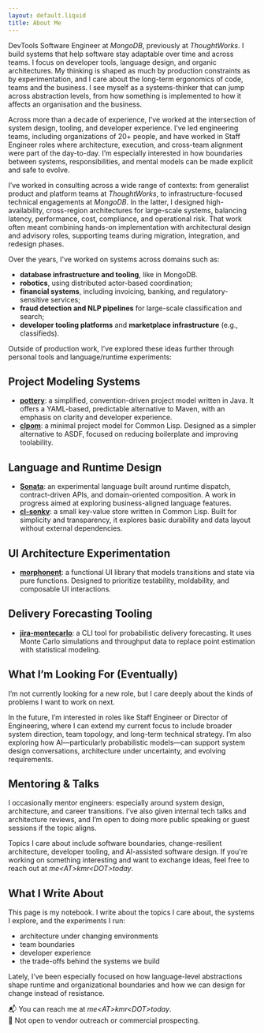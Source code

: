```yaml
---
layout: default.liquid
title: About Me
---
```


DevTools Software Engineer at _MongoDB_, previously at _ThoughtWorks_. I build systems that help software stay adaptable over time and across teams. I focus on developer tools, language design, and organic architectures. My thinking is shaped as much by production constraints as by experimentation, and I care about the long-term ergonomics of code, teams and the business. I see myself as a systems-thinker that can jump across abstraction levels, from how something is implemented to how it affects an organisation and the business.

Across more than a decade of experience, I’ve worked at the intersection of system design, tooling, and developer experience. I’ve led engineering teams, including organizations of 20+ people, and have worked in Staff Engineer roles where architecture, execution, and cross-team alignment were part of the day-to-day. I’m especially interested in how boundaries between systems, responsibilities, and mental models can be made explicit and safe to evolve.

I’ve worked in consulting across a wide range of contexts: from generalist product and platform teams at _ThoughtWorks_, to infrastructure-focused technical engagements at _MongoDB_. In the latter, I designed high-availability, cross-region architectures for large-scale systems, balancing latency, performance, cost, compliance, and operational risk. That work often meant combining hands-on implementation with architectural design and advisory roles, supporting teams during migration, integration, and redesign phases.

Over the years, I've worked on systems across domains such as:
- **database infrastructure and tooling**, like in MongoDB.
- **robotics**, using distributed actor-based coordination;
- **financial systems**, including invoicing, banking, and regulatory-sensitive services;
- **fraud detection and NLP pipelines** for large-scale classification and search;
- **developer tooling platforms** and **marketplace infrastructure** (e.g., classifieds).

Outside of production work, I’ve explored these ideas further through personal tools and language/runtime experiments:

## Project Modeling Systems
- [**pottery**](https://github.com/kmruiz/pottery): a simplified, convention-driven project model written in Java. It offers a YAML-based, predictable alternative to Maven, with an emphasis on clarity and developer experience.
- [**clpom**](https://github.com/kmruiz/clpom): a minimal project model for Common Lisp. Designed as a simpler alternative to ASDF, focused on reducing boilerplate and improving toolability.

## Language and Runtime Design
- [**Sonata**](https://github.com/kmruiz/sonata): an experimental language built around runtime dispatch, contract-driven APIs, and domain-oriented composition. A work in progress aimed at exploring business-aligned language features.
- [**cl-sonkv**](https://github.com/kmruiz/cl-sonkv): a small key-value store written in Common Lisp. Built for simplicity and transparency, it explores basic durability and data layout without external dependencies.

## UI Architecture Experimentation
- [**morphonent**](https://github.com/kmruiz/morphonent): a functional UI library that models transitions and state via pure functions. Designed to prioritize testability, moldability, and composable UI interactions.

## Delivery Forecasting Tooling
- [**jira-montecarlo**](https://github.com/kmruiz/jira-montecarlo): a CLI tool for probabilistic delivery forecasting. It uses Monte Carlo simulations and throughput data to replace point estimation with statistical modeling.

## What I’m Looking For (Eventually)

I’m not currently looking for a new role, but I care deeply about the kinds of problems I want to work on next.

In the future, I’m interested in roles like Staff Engineer or Director of Engineering, where I can extend my current focus to include broader system direction, team topology, and long-term technical strategy. I’m also exploring how AI—particularly probabilistic models—can support system design conversations, architecture under uncertainty, and evolving requirements.

## Mentoring & Talks

I occasionally mentor engineers: especially around system design, architecture, and career transitions. I’ve also given internal tech talks and architecture reviews, and I’m open to doing more public speaking or guest sessions if the topic aligns.

Topics I care about include software boundaries, change-resilient architecture, developer tooling, and AI-assisted software design. If you're working on something interesting and want to exchange ideas, feel free to reach out at _me&lt;AT&gt;kmr&lt;DOT&gt;today_. 

## What I Write About

This page is my notebook. I write about the topics I care about, the systems I explore, and the experiments I run:

* architecture under changing environments
* team boundaries
* developer experience
* the trade-offs behind the systems we build

Lately, I’ve been especially focused on how language-level abstractions shape runtime and organizational boundaries and how we can design for change instead of resistance.

📬 You can reach me at _me&lt;AT&gt;kmr&lt;DOT&gt;today_.  
🚫 Not open to vendor outreach or commercial prospecting.
